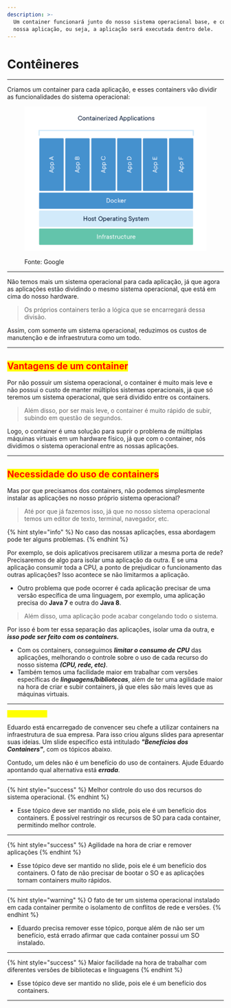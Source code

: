 ```yaml
---
description: >-
  Um container funcionará junto do nosso sistema operacional base, e conterá a
  nossa aplicação, ou seja, a aplicação será executada dentro dele.
---
```


# Contêineres

***

Criamos um container para cada aplicação, e esses containers vão dividir as funcionalidades do sistema operacional:

<figure><img src="../../.gitbook/assets/image (6).png" alt=""><figcaption><p>Fonte: Google</p></figcaption></figure>

***

Não temos mais um sistema operacional para cada aplicação, já que agora as aplicações estão dividindo o mesmo sistema operacional, que está em cima do nosso hardware.&#x20;

> Os próprios containers terão a lógica que se encarregará dessa divisão.

Assim, com somente um sistema operacional, reduzimos os custos de manutenção e de infraestrutura como um todo.

***

## <mark style="color:red;">Vantagens de um container</mark>&#x20;

Por não possuir um sistema operacional, o container é muito mais leve e não possui o custo de manter múltiplos sistemas operacionais, já que só teremos um sistema operacional, que será dividido entre os containers.

> Além disso, por ser mais leve, o container é muito rápido de subir, subindo em questão de segundos.&#x20;

Logo, o container é uma solução para suprir o problema de múltiplas máquinas virtuais em um hardware físico, já que com o container, nós dividimos o sistema operacional entre as nossas aplicações.

***

## <mark style="color:red;">Necessidade do uso de containers</mark>&#x20;

Mas por que precisamos dos containers, não podemos simplesmente instalar as aplicações no nosso próprio sistema operacional?&#x20;

> Até por que já fazemos isso, já que no nosso sistema operacional temos um editor de texto, terminal, navegador, etc.

{% hint style="info" %}
No caso das nossas aplicações, essa abordagem pode ter alguns problemas.&#x20;
{% endhint %}

Por exemplo, se dois aplicativos precisarem utilizar a mesma porta de rede? Precisaremos de algo para isolar uma aplicação da outra. E se uma aplicação consumir toda a CPU, a ponto de prejudicar o funcionamento das outras aplicações? Isso acontece se não limitarmos a aplicação.&#x20;

* Outro problema que pode ocorrer é cada aplicação precisar de uma versão específica de uma linguagem, por exemplo, uma aplicação precisa do **Java 7** e outra do **Java 8**.&#x20;

> Além disso, uma aplicação pode acabar congelando todo o sistema.&#x20;

Por isso é bom ter essa separação das aplicações, isolar uma da outra, e _**isso pode ser feito com os containers.**_

* Com os containers, conseguimos _**limitar o consumo de CPU**_ das aplicações, melhorando o controle sobre o uso de cada recurso do nosso sistema _**(CPU, rede, etc)**_.&#x20;
* Também temos uma facilidade maior em trabalhar com versões específicas de _**linguagens/bibliotecas**_, além de ter uma agilidade maior na hora de criar e subir containers, já que eles são mais leves que as máquinas virtuais.

***

<mark style="color:yellow;">\[Caso de uso]</mark>&#x20;

Eduardo está encarregado de convencer seu chefe a utilizar containers na infraestrutura de sua empresa. Para isso criou alguns slides para apresentar suas ideias. Um slide específico está intitulado _**"Benefícios dos Containers"**_, com os tópicos abaixo.&#x20;

Contudo, um deles não é um benefício do uso de containers. Ajude Eduardo apontando qual alternativa está _**errada**_.

***

{% hint style="success" %}
Melhor controle do uso dos recursos do sistema operacional.&#x20;
{% endhint %}

* Esse tópico deve ser mantido no slide, pois ele é um benefício dos containers. É possível restringir os recursos de SO para cada container, permitindo melhor controle.

***

{% hint style="success" %}
Agilidade na hora de criar e remover aplicações
{% endhint %}

* Esse tópico deve ser mantido no slide, pois ele é um benefício dos containers. O fato de não precisar de bootar o SO e as aplicações tornam containers muito rápidos.

***

{% hint style="warning" %}
O fato de ter um sistema operacional instalado em cada container permite o isolamento de conflitos de rede e versões.
{% endhint %}

* Eduardo precisa remover esse tópico, porque além de não ser um benefício, está errado afirmar que cada container possui um SO instalado.

***

{% hint style="success" %}
Maior facilidade na hora de trabalhar com diferentes versões de bibliotecas e linguagens
{% endhint %}

* Esse tópico deve ser mantido no slide, pois ele é um benefício dos containers.

***
